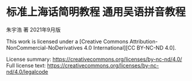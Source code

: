 # 标准上海话简明教程 通用吴语拼音教程

朱宇浩 著
2021年9月版

This work is licensed under a
[Creative Commons Attribution-NonCommercial-NoDerivatives 4.0 International][CC BY-NC-ND 4.0].

License summary:   https://creativecommons.org/licenses/by-nc-nd/4.0/    
Full license text: https://creativecommons.org/licenses/by-nc-nd/4.0/legalcode
